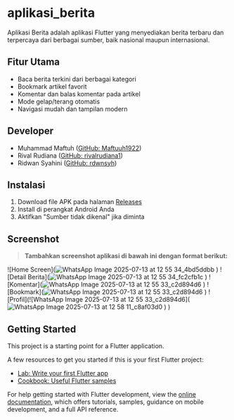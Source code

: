# aplikasi_berita

Aplikasi Berita adalah aplikasi Flutter yang menyediakan berita terbaru dan terpercaya dari berbagai sumber, baik nasional maupun internasional.

## Fitur Utama

- Baca berita terkini dari berbagai kategori
- Bookmark artikel favorit
- Komentar dan balas komentar pada artikel
- Mode gelap/terang otomatis
- Navigasi mudah dan tampilan modern

## Developer

- Muhammad Maftuh ([GitHub: Maftuuh1922](https://github.com/Maftuuh1922))
- Rival Rudiana ([GitHub: rivalrudiana1](https://github.com/rivalrudiana1))
- Ridwan Syahini ([GitHub: rdwnsyh](https://github.com/rdwnsyh))

## Instalasi

1. Download file APK pada halaman [Releases](https://github.com/Maftuuh1922/aplikasi_berita/releases)
2. Install di perangkat Android Anda
3. Aktifkan "Sumber tidak dikenal" jika diminta

## Screenshot

> **Tambahkan screenshot aplikasi di bawah ini dengan format berikut:**

![Home Screen](![WhatsApp Image 2025-07-13 at 12 55 34_4bd5ddbb](https://github.com/user-attachments/assets/f482dd73-a7cf-4eef-a410-e175d7bc0d2e)
)
![Detail Berita](![WhatsApp Image 2025-07-13 at 12 55 34_fc2cfb1c](https://github.com/user-attachments/assets/9c284254-e06c-4f69-84ab-5f520ca828cb)
)
![Komentar](![WhatsApp Image 2025-07-13 at 12 55 33_c2d894d6](https://github.com/user-attachments/assets/0855c80e-9db7-4059-bb1b-d45d1c8f747d)
)
![Bookmark](![WhatsApp Image 2025-07-13 at 12 55 33_c2d894d6](https://github.com/user-attachments/assets/7d36c4bc-b679-4209-9665-f4b3cf69092c)
)
![Profil](![WhatsApp Image 2025-07-13 at 12 55 33_c2d894d6](![WhatsApp Image 2025-07-13 at 12 58 11_c8af03d0](https://github.com/user-attachments/assets/39167119-50d6-4f3e-8fe4-83d44ce35a62)
)
)



## Getting Started

This project is a starting point for a Flutter application.

A few resources to get you started if this is your first Flutter project:

- [Lab: Write your first Flutter app](https://docs.flutter.dev/get-started/codelab)
- [Cookbook: Useful Flutter samples](https://docs.flutter.dev/cookbook)

For help getting started with Flutter development, view the
[online documentation](https://docs.flutter.dev/), which offers tutorials,
samples, guidance on mobile development, and a full API reference.
